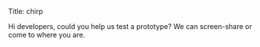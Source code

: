 Title: chirp

Hi developers, could you help us test a prototype? We can screen-share or come to where you are.
